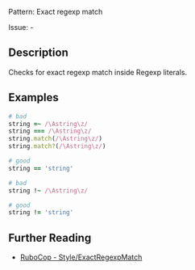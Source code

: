 Pattern: Exact regexp match

Issue: -

## Description

Checks for exact regexp match inside Regexp literals.

## Examples

```ruby
# bad
string =~ /\Astring\z/
string === /\Astring\z/
string.match(/\Astring\z/)
string.match?(/\Astring\z/)

# good
string == 'string'

# bad
string !~ /\Astring\z/

# good
string != 'string'
```

## Further Reading

* [RuboCop - Style/ExactRegexpMatch](https://docs.rubocop.org/rubocop/cops_style.html#styleexactregexpmatch)
